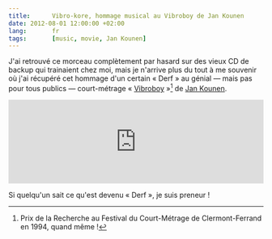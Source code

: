```yaml
---
title:      Vibro-kore, hommage musical au Vibroboy de Jan Kounen
date: 2012-08-01 12:00:00 +02:00
lang:       fr
tags:       [music, movie, Jan Kounen]
---
```


J'ai retrouvé ce morceau complètement par hasard sur des vieux CD de backup qui trainaient chez moi, mais je n'arrive plus du tout à me souvenir où j'ai récupéré cet hommage d'un certain « Derf » au génial — mais pas pour tous publics — court-métrage « [Vibroboy](http://fr.wikipedia.org/wiki/Vibroboy) »[^1] de [Jan Kounen](http://fr.wikipedia.org/wiki/Jan_Kounen).

[^1]: Prix de la Recherche au Festival du Court-Métrage de Clermont-Ferrand en 1994, quand même !

<iframe width="100%" height="166" scrolling="no" frameborder="no" src="http://w.soundcloud.com/player/?url=http%3A%2F%2Fapi.soundcloud.com%2Ftracks%2F54835396&auto_play=false&show_artwork=true&color=ff7700"></iframe>

Si quelqu'un sait ce qu'est devenu « Derf », je suis preneur !
